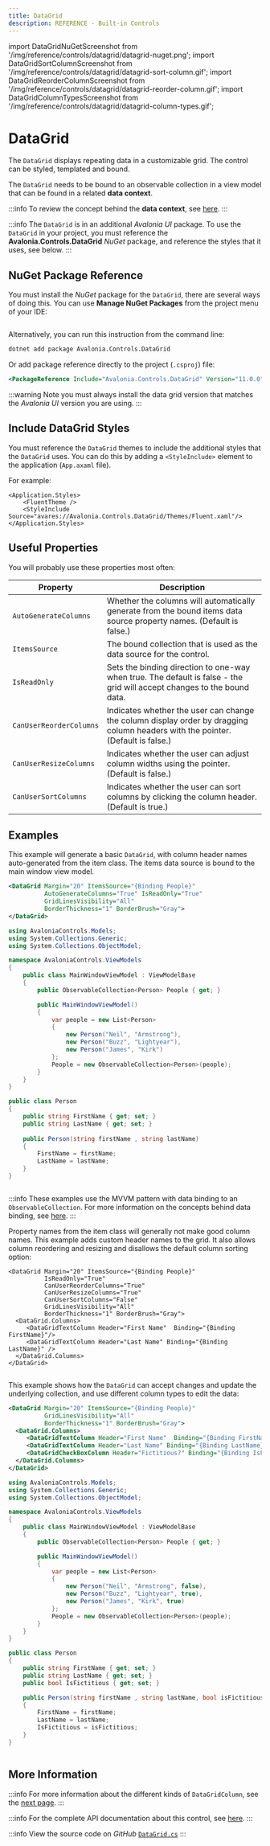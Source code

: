 ```yaml
---
title: DataGrid
description: REFERENCE - Built-in Controls
---
```


import DataGridNuGetScreenshot from '/img/reference/controls/datagrid/datagrid-nuget.png';
import DataGridSortColumnScreenshot from '/img/reference/controls/datagrid/datagrid-sort-column.gif';
import DataGridReorderColumnScreenshot from '/img/reference/controls/datagrid/datagrid-reorder-column.gif';
import DataGridColumnTypesScreenshot from '/img/reference/controls/datagrid/datagrid-column-types.gif';

# DataGrid

The `DataGrid` displays repeating data in a customizable grid. The control can be styled, templated and bound.

The `DataGrid` needs to be bound to an observable collection in a view model that can be found in a related **data context**.

:::info
To review the concept behind the **data context**, see [here](../../../basics/data/data-binding/data-context).
:::

:::info
The `DataGrid` is in an additional _Avalonia UI_ package. To use the `DataGrid` in your project, you must reference the **Avalonia.Controls.DataGrid** _NuGet_ package, and reference the styles that it uses, see below.
:::

## NuGet Package Reference

You must install the _NuGet_ package for the `DataGrid`, there are several ways of doing this. You can use **Manage NuGet Packages** from the project menu of your IDE:

<img src={DataGridNuGetScreenshot} alt="" />

Alternatively, you can run this instruction from the command line:

```bash
dotnet add package Avalonia.Controls.DataGrid
```

Or add package reference directly to the project (`.csproj`) file:

```xml
<PackageReference Include="Avalonia.Controls.DataGrid" Version="11.0.0" />
```

:::warning
Note you must always install the data grid version that matches the _Avalonia UI_ version you are using.
:::

## Include DataGrid Styles

You must reference the `DataGrid` themes to include the additional styles that the `DataGrid` uses. You can do this by adding a `<StyleInclude>` element to the application (`App.axaml` file).

For example:

```markup
<Application.Styles>
    <FluentTheme />
    <StyleInclude Source="avares://Avalonia.Controls.DataGrid/Themes/Fluent.xaml"/>
</Application.Styles>
```

## Useful Properties

You will probably use these properties most often:

| Property                | Description                                                                                                                     |
| ----------------------- | ------------------------------------------------------------------------------------------------------------------------------- |
| `AutoGenerateColumns`   | Whether the columns will automatically generate from the bound items data source property names. (Default is false.)            |
| `ItemsSource`           | The bound collection that is used as the data source for the control.                                                           |
| `IsReadOnly`            | Sets the binding direction to one-way when true. The default is false - the grid will accept changes to the bound data.         |
| `CanUserReorderColumns` | Indicates whether the user can change the column display order by dragging column headers with the pointer. (Default is false.) |
| `CanUserResizeColumns`  | Indicates whether the user can adjust column widths using the pointer. (Default is false.)                                      |
| `CanUserSortColumns`    | Indicates whether the user can sort columns by clicking the column header. (Default is true.)                                   |

## Examples

This example will generate a basic `DataGrid`, with column header names auto-generated from the item class. The items data source is bound to the main window view model.

```xml
<DataGrid Margin="20" ItemsSource="{Binding People}" 
          AutoGenerateColumns="True" IsReadOnly="True" 
          GridLinesVisibility="All"
          BorderThickness="1" BorderBrush="Gray">
</DataGrid>
```

```csharp title='C# View Model'
using AvaloniaControls.Models;
using System.Collections.Generic;
using System.Collections.ObjectModel;

namespace AvaloniaControls.ViewModels
{
    public class MainWindowViewModel : ViewModelBase
    {
        public ObservableCollection<Person> People { get; }

        public MainWindowViewModel()
        {
            var people = new List<Person> 
            {
                new Person("Neil", "Armstrong"),
                new Person("Buzz", "Lightyear"),
                new Person("James", "Kirk")
            };
            People = new ObservableCollection<Person>(people);
        }
    }
}
```

```csharp title='C# Item Class'
public class Person
{
    public string FirstName { get; set; }
    public string LastName { get; set; }
    
    public Person(string firstName , string lastName)
    {
        FirstName = firstName;
        LastName = lastName;
    }
}
```

<img src={DataGridSortColumnScreenshot} alt="" />

:::info
These examples use the MVVM pattern with data binding to an `ObservableCollection`. For more information on the concepts behind data binding, see [here](../../../basics/data/data-binding).
:::

Property names from the item class will generally not make good column names. This example adds custom header names to the grid. It also allows column reordering and resizing and disallows the default column sorting option:

```markup
<DataGrid Margin="20" ItemsSource="{Binding People}"
          IsReadOnly="True"
          CanUserReorderColumns="True"
          CanUserResizeColumns="True"
          CanUserSortColumns="False"
          GridLinesVisibility="All"
          BorderThickness="1" BorderBrush="Gray">
  <DataGrid.Columns>
     <DataGridTextColumn Header="First Name"  Binding="{Binding FirstName}"/>
     <DataGridTextColumn Header="Last Name" Binding="{Binding LastName}" />
  </DataGrid.Columns>
</DataGrid>
```

<img src={DataGridReorderColumnScreenshot} alt="" />

This example shows how the `DataGrid` can accept changes and update the underlying collection, and use different column types to edit the data:

```xml
<DataGrid Margin="20" ItemsSource="{Binding People}"        
          GridLinesVisibility="All"
          BorderThickness="1" BorderBrush="Gray">
  <DataGrid.Columns>
     <DataGridTextColumn Header="First Name"  Binding="{Binding FirstName}"/>
     <DataGridTextColumn Header="Last Name" Binding="{Binding LastName}" />
     <DataGridCheckBoxColumn Header="Fictitious?" Binding="{Binding IsFictitious}" />
  </DataGrid.Columns>
</DataGrid>
```

```csharp title='C# View Model'
using AvaloniaControls.Models;
using System.Collections.Generic;
using System.Collections.ObjectModel;

namespace AvaloniaControls.ViewModels
{
    public class MainWindowViewModel : ViewModelBase
    {
        public ObservableCollection<Person> People { get; }

        public MainWindowViewModel()
        {
            var people = new List<Person> 
            {
                new Person("Neil", "Armstrong", false),
                new Person("Buzz", "Lightyear", true),
                new Person("James", "Kirk", true)
            };
            People = new ObservableCollection<Person>(people);
        }
    }
}
```

```csharp title='C# Item Class'
public class Person
{
    public string FirstName { get; set; }
    public string LastName { get; set; }
    public bool IsFictitious { get; set; }

    public Person(string firstName , string lastName, bool isFictitious)
    {
        FirstName = firstName;
        LastName = lastName;
        IsFictitious = isFictitious;
    }
}
```

<img src={DataGridColumnTypesScreenshot} alt="" />

## More Information

:::info
For more information about the different kinds of `DataGridColumn`, see the [next page](datagridcolumns.md).
:::

:::info
For the complete API documentation about this control, see [here](http://reference.avaloniaui.net/api/Avalonia.Controls/DataGrid/).
:::

:::info
View the source code on _GitHub_ [`DataGrid.cs`](https://github.com/AvaloniaUI/Avalonia/blob/master/src/Avalonia.Controls.DataGrid/DataGrid.cs)
:::
